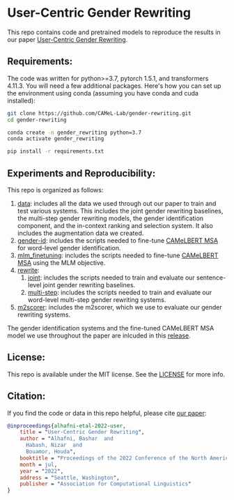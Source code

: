 # User-Centric Gender Rewriting
This repo contains code and pretrained models to reproduce the results in our paper [User-Centric Gender Rewriting](https://www.aclweb.org/anthology/XXXX).


## Requirements:
The code was written for python>=3.7, pytorch 1.5.1, and transformers 4.11.3. You will need a few additional packages. Here's how you can set up the environment using conda (assuming you have conda and cuda installed):
```bash
git clone https://github.com/CAMeL-Lab/gender-rewriting.git
cd gender-rewriting

conda create -n gender_rewriting python=3.7
conda activate gender_rewriting

pip install -r requirements.txt
```

## Experiments and Reproducibility:
This repo is organized as follows:</br>
1. [data](data/): includes all the data we used through out our paper to train and test various systems. This includes the joint gender rewriting baselines, the multi-step gender rewriting models, the gender identification component, and the in-context ranking and selection system. It also includes the augmentation data we created.
2. [gender-id](gender-id/): includes the scripts needed to fine-tune [CAMeLBERT MSA](https://huggingface.co/CAMeL-Lab/bert-base-arabic-camelbert-msa) for word-level gender identification.
3. [mlm_finetuning](mlm_finetuning/): includes the scripts needed to fine-tune [CAMeLBERT MSA](https://huggingface.co/CAMeL-Lab/bert-base-arabic-camelbert-msa) using the MLM objective.
4. [rewrite](rewrite/):</br>
   1. [joint](rewrite/joint/): includes the scripts needed to train and evaluate our sentence-level joint gender rewriting baselines.
   2. [multi-step](rewrite/multi-step/): includes the scripts needed to train and evaluate our word-level multi-step gender rewriting systems.
5. [m2scorer](m2scorer/): includes the m2scorer, which we use to evaluate our gender rewriting systems.

The gender identification systems and the fine-tuned CAMeLBERT MSA model we use throughout the paper are inlcuded in this [release](https://github.com/balhafni/gender-rewriting/releases/tag/gender-rewriting-models).

## License:
This repo is available under the MIT license. See the [LICENSE](LICENSE) for more info.

## Citation:

If you find the code or data in this repo helpful, please cite [our paper](https://www.aclweb.org/anthology/XXXX):

```bibtex
@inproceedings{alhafni-etal-2022-user,
    title = "User-Centric Gender Rewriting",
    author = "Alhafni, Bashar  and
      Habash, Nizar  and
      Bouamor, Houda",
    booktitle = "Proceedings of the 2022 Conference of the North American Chapter of the Association for Computational Linguistics: Human Language Technologies",
    month = jul,
    year = "2022",
    address = "Seattle, Washington",
    publisher = "Association for Computational Linguistics"
}
